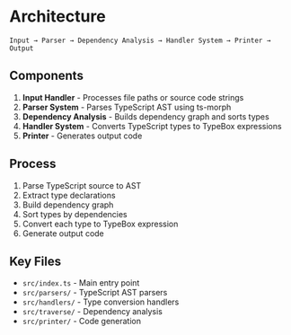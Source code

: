 # Architecture

```
Input → Parser → Dependency Analysis → Handler System → Printer → Output
```

## Components

1. **Input Handler** - Processes file paths or source code strings
2. **Parser System** - Parses TypeScript AST using ts-morph
3. **Dependency Analysis** - Builds dependency graph and sorts types
4. **Handler System** - Converts TypeScript types to TypeBox expressions
5. **Printer** - Generates output code

## Process

1. Parse TypeScript source to AST
2. Extract type declarations
3. Build dependency graph
4. Sort types by dependencies
5. Convert each type to TypeBox expression
6. Generate output code

## Key Files

- `src/index.ts` - Main entry point
- `src/parsers/` - TypeScript AST parsers
- `src/handlers/` - Type conversion handlers
- `src/traverse/` - Dependency analysis
- `src/printer/` - Code generation
